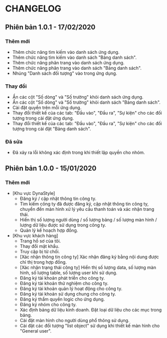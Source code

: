 # CHANGELOG

## Phiên bản 1.0.1 - 17/02/2020

### Thêm mới

- Thêm chức năng tìm kiếm vào danh sách ứng dụng.
- Thêm chức năng tìm kiếm vào danh sách "Bảng danh sách".
- Thêm chức năng phân trang vào danh sách ứng dụng.
- Thêm chức năng phân trang vào danh sách "Bảng danh sách".
- Nhúng "Danh sách đối tượng" vào trong ứng dụng.

### Thay đổi

- Ẩn các cột "Số dòng" và "Số trường" khỏi danh sách ứng dụng.
- Ẩn các cột "Số dòng" và "Số trường" khỏi danh sách "Bảng danh sách".
- Cài đặt quyền trên mỗi ứng dụng.
- Thay đổi thiết kế của các tab: "Đầu vào", "Đầu ra", "Sự kiện" cho các đối tượng trong cài đặt ứng dụng.
- Thay đổi thiết kế của các tab: "Đầu vào", "Đầu ra", "Sự kiện" cho các đối tượng trong cài đặt "Bảng danh sách".

### Đã sửa

- Đã xảy ra lỗi không xác định trong khi thiết lập quyền cho nhóm.


## Phiên bản 1.0.0 - 15/01/2020

### Thêm mới

- [Khu vực DynaStyle]
  - Đăng ký / cập nhật thông tin công ty.
  - Tìm kiếm công ty đã được đăng ký, cập nhật thông tin công ty, chuyển đến màn hình xử lý yêu cầu thanh toán và xác nhận trang thái.
  - Hiển thị số lượng người dùng / số lượng bảng / số lượng màn hình / lượng dữ liệu được sử dụng trong công ty.
  - Quản lý kế hoạch hợp đồng.
- [Khu vực khách hàng]
  - Trang hồ sơ của tôi.
  - Thay đổi mật khẩu.
  - Truy cập bị từ chối.
  - [Xác nhận thông tin công ty] Xác nhận đăng ký bằng nội dung được chỉ thị trong hợp đồng.
  - [Xác nhận trạng thái công ty] Hiển thị số lượng data, số lượng màn hình, số lượng table, số lượng user khi sử dụng.
  - Đăng ký tài khoản phát triển cho công ty.
  - Đăng ký tài khoản thử nghiệm cho công ty.
  - Đăng ký tài khoản quản lý hoạt động cho công ty.
  - Đăng ký tài khoản sử dụng chung cho công ty.
  - Đăng ký thẩm quyền logic cho ứng dụng.
  - Đăng ký nhóm cho công ty.
  - Xác định bảng dữ liệu kinh doanh. Đặt loại dữ liệu cho các mục trong bảng.
  - Cài đặt màn hình cho người dùng phổ thông sử dụng.
  - Cài đặt các đối tượng "list object" sử dụng khi thiết kế màn hình cho "General user".
